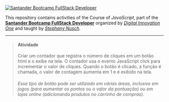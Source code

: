 [![Santander Bootcamp FullStack Developer](https://hermes.digitalinnovation.one/tracks/800fd098-3eef-45e9-9544-544ae396076c.png?w=50?h=50)](https://web.dio.me/track/santander-bootcamp-fullstack-developer)

This repository contains activities of the Course of *JavaScript*, part of the **[Santander Bootcamp FullStack Developer](https://app.becas-santander.com/pt-BR/program/bolsas-santander-tecnologia-santander-bootcamp-2022)** organized by *[Digital Innovation One](https://www.dio.me/en)* and taught by *[Stephany Nusch](https://github.com/stebsnusch)*.

____

> #### Atividade
> Criar um contador que registra o número de cliques em um botão html e o exibe na tela. O contador usa o evento JavaScript click para incrementar o valor de cliques. Quando o botão é clicado, a função é chamada, o valor de contagem aumenta em 1 e é exibido na tela.
>
> ###### Esse tipo de botão pode ser utilizado em várias áreas, inclusive em jogos *(para aumentar os pontos ou o valor da pontuação)* ou em lojas online *(adicionando produtos no carrinho de compras)*.